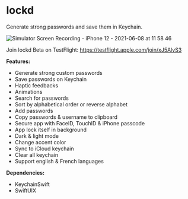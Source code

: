 # lockd
Generate strong passwords and save them in Keychain.
 
 
![Simulator Screen Recording - iPhone 12 - 2021-06-08 at 11 58 46](https://user-images.githubusercontent.com/61360545/121167641-6a3a2100-c852-11eb-9bce-37b7b852e95d.gif)

Join lockd Beta on TestFlight: https://testflight.apple.com/join/xJ5AlvS3

**Features:**  

- Generate strong custom passwords  
- Save passwords on Keychain  
- Haptic feedbacks
-  Animations
- Search for passwords  
- Sort by alphabetical order or reverse alphabet   
- Add passwords  
- Copy passwords & username to clipboard  
- Secure app with FaceID, TouchID & iPhone passcode
- App lock itself in background   
- Dark & light mode
- Change accent color 
- Sync to iCloud keychain
- Clear all keychain  
- Support english & French languages

**Dependencies:**  

- KeychainSwift  
- SwiftUIX  

